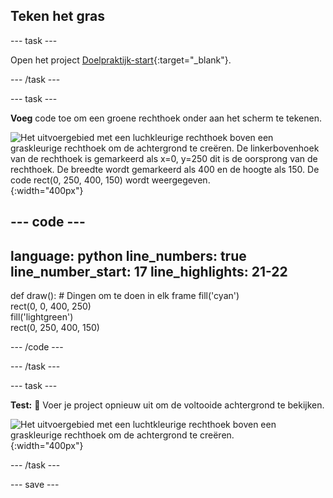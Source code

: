 ## Teken het gras

--- task ---

Open het project [Doelpraktijk-start](https://editor.raspberrypi.org/nl-NL/projects/target-practice-starter){:target="_blank"}.

--- /task ---

--- task ---

**Voeg** code toe om een groene rechthoek onder aan het scherm te tekenen.

![Het uitvoergebied met een luchkleurige rechthoek boven een graskleurige rechthoek om de achtergrond te creëren. De linkerbovenhoek van de rechthoek is gemarkeerd als x=0, y=250 dit is de oorsprong van de rechthoek. De breedte wordt gemarkeerd als 400 en de hoogte als 150. De code rect(0, 250, 400, 150) wordt weergegeven.](images/green-grass.png){:width="400px"}

--- code ---
---
language: python
line_numbers: true
line_number_start: 17
line_highlights: 21-22
---
def draw():
    # Dingen om te doen in elk frame
    fill('cyan')  
    rect(0, 0, 400, 250)  
    fill('lightgreen')  
    rect(0, 250, 400, 150) 

--- /code ---

--- /task ---

--- task ---

**Test:** 🔄 Voer je project opnieuw uit om de voltooide achtergrond te bekijken.

![Het uitvoergebied met een luchtkleurige rechthoek boven een graskleurige rechthoek om de achtergrond te creëren.](images/background.png){:width="400px"}

--- /task ---

--- save ---
